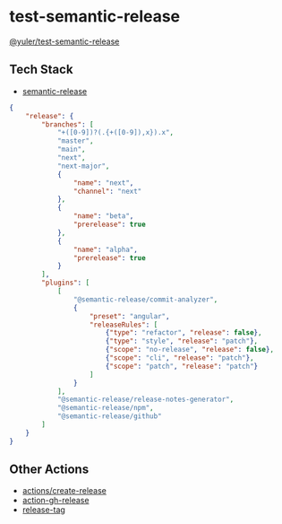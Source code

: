 # test-semantic-release

[@yuler/test-semantic-release](https://npm.im/@yuler/test-semantic-release)

## Tech Stack

-   [semantic-release](https://github.com/semantic-release/semantic-release)

```json
{
	"release": {
		"branches": [
			"+([0-9])?(.{+([0-9]),x}).x",
			"master",
			"main",
			"next",
			"next-major",
			{
				"name": "next",
				"channel": "next"
			},
			{
				"name": "beta",
				"prerelease": true
			},
			{
				"name": "alpha",
				"prerelease": true
			}
		],
		"plugins": [
			[
				"@semantic-release/commit-analyzer",
				{
					"preset": "angular",
					"releaseRules": [
						{"type": "refactor", "release": false},
						{"type": "style", "release": "patch"},
						{"scope": "no-release", "release": false},
						{"scope": "cli", "release": "patch"},
						{"scope": "patch", "release": "patch"}
					]
				}
			],
			"@semantic-release/release-notes-generator",
			"@semantic-release/npm",
			"@semantic-release/github"
		]
	}
}
```

## Other Actions

-   [actions/create-release](https://github.com/actions/create-release)
-   [action-gh-release](https://github.com/softprops/action-gh-release)
-   [release-tag](https://github.com/yyx990803/release-tag)
